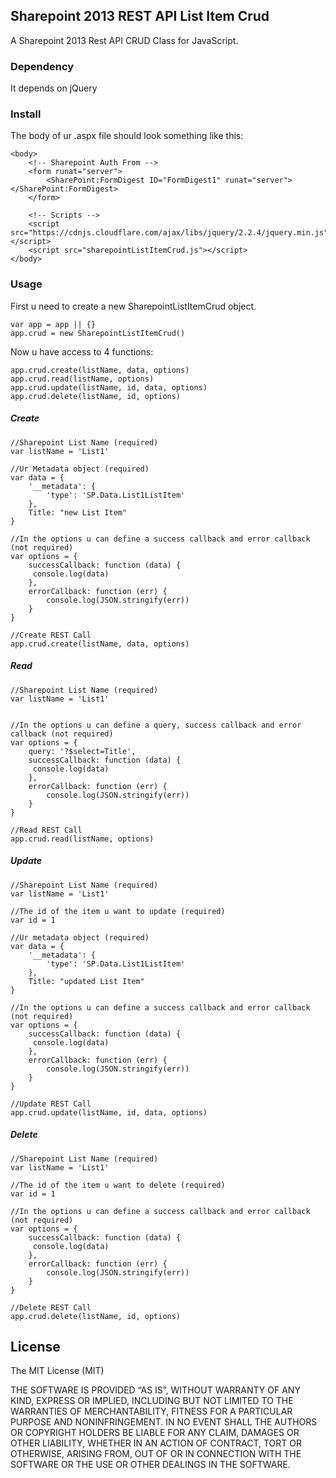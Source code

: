 ## Sharepoint 2013 REST API List Item Crud
A Sharepoint 2013 Rest API CRUD Class for JavaScript.

### Dependency
It depends on jQuery

### Install
The body of ur .aspx file should look something like this:

```
<body>
    <!-- Sharepoint Auth From -->
    <form runat="server">
        <SharePoint:FormDigest ID="FormDigest1" runat="server"></SharePoint:FormDigest>
    </form>

    <!-- Scripts -->
    <script src="https://cdnjs.cloudflare.com/ajax/libs/jquery/2.2.4/jquery.min.js"></script>
    <script src="sharepointListItemCrud.js"></script>
</body>
```
### Usage

First u need to create a new SharepointListItemCrud object.
```
var app = app || {}
app.crud = new SharepointListItemCrud()
```

Now u have access to 4 functions:
```
app.crud.create(listName, data, options)
app.crud.read(listName, options)
app.crud.update(listName, id, data, options)
app.crud.delete(listName, id, options)
```

##### Create
```
//Sharepoint List Name (required)
var listName = 'List1'

//Ur Metadata object (required)
var data = {
    '__metadata': {
        'type': 'SP.Data.List1ListItem'
    },
    Title: "new List Item"
}

//In the options u can define a success callback and error callback (not required)
var options = {
    successCallback: function (data) {
     console.log(data)
    },
    errorCallback: function (err) {
        console.log(JSON.stringify(err))
    }
}

//Create REST Call
app.crud.create(listName, data, options)
```
##### Read
```
//Sharepoint List Name (required)
var listName = 'List1'


//In the options u can define a query, success callback and error callback (not required)
var options = {
    query: '?$select=Title',
    successCallback: function (data) {
     console.log(data)
    },
    errorCallback: function (err) {
        console.log(JSON.stringify(err))
    }
}

//Read REST Call
app.crud.read(listName, options)
```
##### Update
```
//Sharepoint List Name (required)
var listName = 'List1'

//The id of the item u want to update (required)
var id = 1

//Ur metadata object (required)
var data = {
    '__metadata': {
        'type': 'SP.Data.List1ListItem'
    },
    Title: "updated List Item"
}

//In the options u can define a success callback and error callback (not required)
var options = {
    successCallback: function (data) {
     console.log(data)
    },
    errorCallback: function (err) {
        console.log(JSON.stringify(err))
    }
}

//Update REST Call
app.crud.update(listName, id, data, options)
```
##### Delete
```
//Sharepoint List Name (required)
var listName = 'List1'

//The id of the item u want to delete (required)
var id = 1

//In the options u can define a success callback and error callback (not required)
var options = {
    successCallback: function (data) {
     console.log(data)
    },
    errorCallback: function (err) {
        console.log(JSON.stringify(err))
    }
}

//Delete REST Call
app.crud.delete(listName, id, options)
```

## License
The MIT License (MIT)

THE SOFTWARE IS PROVIDED “AS IS”, WITHOUT WARRANTY OF ANY KIND, EXPRESS OR IMPLIED, INCLUDING BUT NOT LIMITED TO THE WARRANTIES OF MERCHANTABILITY, FITNESS FOR A PARTICULAR PURPOSE AND NONINFRINGEMENT. IN NO EVENT SHALL THE AUTHORS OR COPYRIGHT HOLDERS BE LIABLE FOR ANY CLAIM, DAMAGES OR OTHER LIABILITY, WHETHER IN AN ACTION OF CONTRACT, TORT OR OTHERWISE, ARISING FROM, OUT OF OR IN CONNECTION WITH THE SOFTWARE OR THE USE OR OTHER DEALINGS IN THE SOFTWARE.
